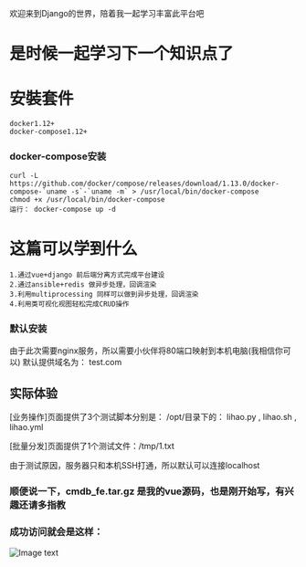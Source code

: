 
  欢迎来到Django的世界，陪着我一起学习丰富此平台吧


# 是时候一起学习下一个知识点了

# 安裝套件
	docker1.12+
	docker-compose1.12+

### docker-compose安装
	curl -L https://github.com/docker/compose/releases/download/1.13.0/docker-compose-`uname -s`-`uname -m` > /usr/local/bin/docker-compose
	chmod +x /usr/local/bin/docker-compose
	运行： docker-compose up -d


# 这篇可以学到什么

	1.通过vue+django 前后端分离方式完成平台建设
	2.通过ansible+redis 做异步处理，回调渲染
	3.利用multiprocessing 同样可以做到异步处理，回调渲染
	4.利用类可视化视图轻松完成CRUD操作

### 默认安装
由于此次需要nginx服务，所以需要小伙伴将80端口映射到本机电脑(我相信你可以)
默认提供域名为： test.com

## 实际体验
[业务操作]页面提供了3个测试脚本分别是：
/opt/目录下的： lihao.py , lihao.sh , lihao.yml

[批量分发]页面提供了1个测试文件：/tmp/1.txt


由于测试原因，服务器只和本机SSH打通，所以默认可以连接localhost
### 顺便说一下，cmdb_fe.tar.gz 是我的vue源码，也是刚开始写，有兴趣还请多指教


### 成功访问就会是这样：
![Image text](https://github.com/lh1284577/django-vue/blob/master/%E9%85%8D%E5%9B%BE.png)
